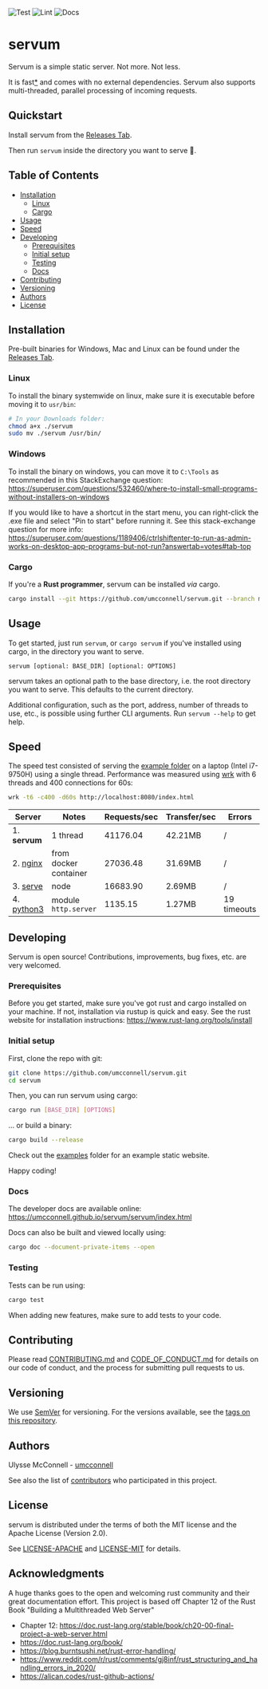 ![Test](https://github.com/umcconnell/servum/workflows/test/badge.svg)
![Lint](https://github.com/umcconnell/servum/workflows/lint/badge.svg)
![Docs](https://github.com/umcconnell/servum/workflows/docs/badge.svg)

# servum

Servum is a simple static server. Not more. Not less.

It is fast[\*](#speed) and comes with no external dependencies. Servum also
supports multi-threaded, parallel processing of incoming requests.

## Quickstart

Install servum from the
[Releases Tab](https://github.com/umcconnell/servum/releases).

Then run `servum` inside the directory you want to serve :rocket:.

## Table of Contents

-   [Installation](#installation)
    -   [Linux](#linux)
    -   [Cargo](#cargo)
-   [Usage](#usage)
-   [Speed](#speed)
-   [Developing](#developing)
    -   [Prerequisites](#prerequisites)
    -   [Initial setup](#initial-setup)
    -   [Testing](#testing)
    -   [Docs](#docs)
-   [Contributing](#contributing)
-   [Versioning](#versioning)
-   [Authors](#authors)
-   [License](#license)

## Installation

Pre-built binaries for Windows, Mac and Linux can be found under the
[Releases Tab](https://github.com/umcconnell/servum/releases).

### Linux

To install the binary systemwide on linux, make sure it is executable before
moving it to `usr/bin`:

```bash
# In your Downloads folder:
chmod a+x ./servum
sudo mv ./servum /usr/bin/
```

### Windows

To install the binary on windows, you can move it to `C:\Tools` as recommended
in this StackExchange question:
https://superuser.com/questions/532460/where-to-install-small-programs-without-installers-on-windows

If you would like to have a shortcut in the start menu, you can right-click the
.exe file and select "Pin to start" before running it. See this stack-exchange
question for more info:
https://superuser.com/questions/1189406/ctrlshiftenter-to-run-as-admin-works-on-desktop-app-programs-but-not-run?answertab=votes#tab-top

### Cargo

If you're a **Rust programmer**, servum can be installed _via_ cargo.

```bash
cargo install --git https://github.com/umcconnell/servum.git --branch main --bin cargo-servum
```

## Usage

To get started, just run `servum`, or `cargo servum` if you've installed using
cargo, in the directory you want to serve.

```
servum [optional: BASE_DIR] [optional: OPTIONS]
```

servum takes an optional path to the base directory, i.e. the root directory
you want to serve. This defaults to the current directory.

Additional configuration, such as the port, address, number of threads to use,
etc., is possible using further CLI arguments. Run `servum --help` to get help.

## Speed

The speed test consisted of serving the [example folder](example/) on a laptop
(Intel i7-9750H) using a single thread. Performance was measured using
[wrk](https://github.com/wg/wrk) with 6 threads and 400 connections for 60s:

```bash
wrk -t6 -c400 -d60s http://localhost:8080/index.html
```

| Server                                                           | Notes                 | Requests/sec | Transfer/sec | Errors      |
| ---------------------------------------------------------------- | --------------------- | ------------ | ------------ | ----------- |
| 1. **servum**                                                    | 1 thread              | 41176.04     | 42.21MB      | /           |
| 2. [nginx](http://nginx.org/)                                    | from docker container | 27036.48     | 31.69MB      | /           |
| 3. [serve](https://github.com/vercel/serve)                      | node                  | 16683.90     | 2.69MB       | /           |
| 4. [python3](https://docs.python.org/3/library/http.server.html) | module `http.server`  | 1135.15      | 1.27MB       | 19 timeouts |

## Developing

Servum is open source! Contributions, improvements, bug fixes, etc. are
very welcomed.

### Prerequisites

Before you get started, make sure you've got rust and cargo installed on your
machine. If not, installation via rustup is quick and easy. See the rust website
for installation instructions: https://www.rust-lang.org/tools/install

### Initial setup

First, clone the repo with git:

```bash
git clone https://github.com/umcconnell/servum.git
cd servum
```

Then, you can run servum using cargo:

```bash
cargo run [BASE_DIR] [OPTIONS]
```

... or build a binary:

```bash
cargo build --release
```

Check out the [examples](examples/) folder for an example static website.

Happy coding!

### Docs

The developer docs are available online:
https://umcconnell.github.io/servum/servum/index.html

Docs can also be built and viewed locally using:

```bash
cargo doc --document-private-items --open
```

### Testing

Tests can be run using:

```bash
cargo test
```

When adding new features, make sure to add tests to your code.

## Contributing

Please read [CONTRIBUTING.md](CONTRIBUTING.md) and
[CODE_OF_CONDUCT.md](CODE_OF_CONDUCT.md) for details on our code of conduct, and
the process for submitting pull requests to us.

## Versioning

We use [SemVer](http://semver.org/) for versioning. For the versions available,
see the [tags on this repository](https://github.com/umcconnell/servum/tags).

## Authors

Ulysse McConnell - [umcconnell](https://github.com/umcconnell/)

See also the list of
[contributors](https://github.com/umcconnell/servum/contributors) who
participated in this project.

## License

servum is distributed under the terms of both the MIT license and the
Apache License (Version 2.0).

See [LICENSE-APACHE](LICENSE-APACHE.md) and [LICENSE-MIT](LICENSE-MIT.md) for
details.

## Acknowledgments

A huge thanks goes to the open and welcoming rust community and their great
documentation effort. This project is based off Chapter 12 of the Rust Book
"Building a Multithreaded Web Server"

-   Chapter 12: https://doc.rust-lang.org/stable/book/ch20-00-final-project-a-web-server.html
-   https://doc.rust-lang.org/book/
-   https://blog.burntsushi.net/rust-error-handling/
-   https://www.reddit.com/r/rust/comments/gj8inf/rust_structuring_and_handling_errors_in_2020/
-   https://alican.codes/rust-github-actions/
